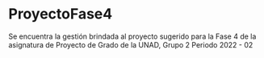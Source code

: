 # ProyectoFase4
Se encuentra la gestión brindada al proyecto sugerido para la Fase 4 de la asignatura de Proyecto de Grado de la UNAD, Grupo 2 Periodo 2022 - 02

